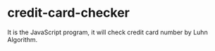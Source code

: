 # credit-card-checker

It is the JavaScript program, it will check credit card number by Luhn Algorithm.
